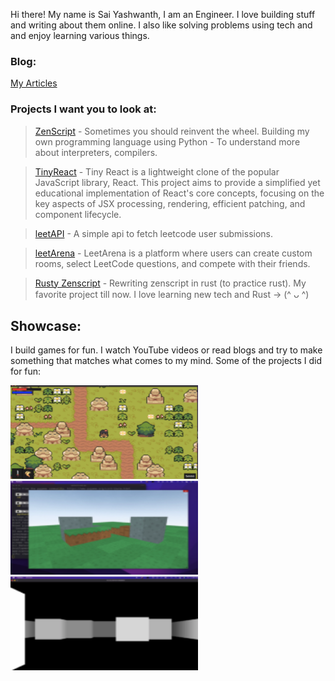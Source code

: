 Hi there! My name is Sai Yashwanth, I am an Engineer. I love building stuff and writing about them online. I also like solving problems using tech and and enjoy learning various things. 

### Blog:

[My Articles](https://saiyashwanth.vercel.app/articles)





### Projects I want you to look at:
>[ZenScript](https://github.com/theyashwanthsai/ZenScript) - 
Sometimes you should reinvent the wheel. Building my own programming language using Python - To understand more about interpreters, compilers.

>[TinyReact](https://github.com/theyashwanthsai/TinyReact) - 
Tiny React is a lightweight clone of the popular JavaScript library, React. This project aims to provide a simplified yet educational implementation of React's core concepts, focusing on the key aspects of JSX processing, rendering, efficient patching, and component lifecycle.

>[leetAPI](https://github.com/theyashwanthsai/leetAPI) - A simple api to fetch leetcode user submissions.

>[leetArena](https://github.com/theyashwanthsai/leetArena) - LeetArena is a platform where users can create custom rooms, select LeetCode questions, and compete with their friends.

>[Rusty Zenscript](https://github.com/theyashwanthsai/Rusty-ZenScript) - Rewriting zenscript in rust (to practice rust). My favorite project till now. I love learning new tech and Rust -> (^ ᴗ ^)

## Showcase:
I build games for fun. I watch YouTube videos or read blogs and try to make something that matches what comes to my mind.
Some of the projects I did for fun:

<img src="assets/Screenshot 2023-11-29 at 3.10.19 PM.png" width="300" height="150" />  <img src="assets/Screenshot 2023-11-29 at 3.10.19 PM 2.png" width="300" height="150" />  <img src="assets/Screenshot 2023-11-29 at 3.10.19 PM 3.png" width="300" height="150" /> 
